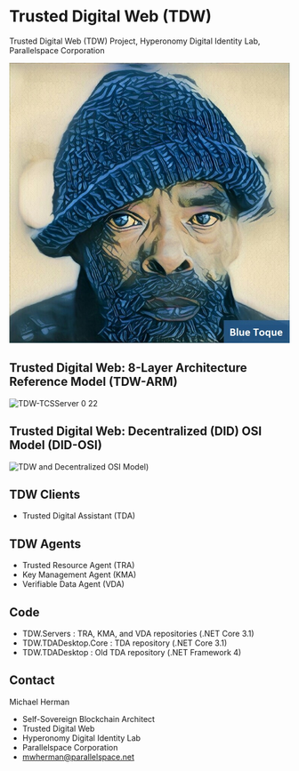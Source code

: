 # Trusted Digital Web (TDW)
Trusted Digital Web (TDW) Project, Hyperonomy Digital Identity Lab, Parallelspace Corporation

![Blue Toque](specifications/did-methods/images/bluetoquelogo2.jpg)

## Trusted Digital Web: 8-Layer Architecture Reference Model (TDW-ARM)

![TDW-TCSServer 0 22](https://user-images.githubusercontent.com/6101736/124794321-1d5a7080-df0c-11eb-9c54-929d1a9a8413.png)

## Trusted Digital Web: Decentralized (DID) OSI Model (DID-OSI)

![TDW and Decentralized OSI Model]([specifications/diagrams/TDW2022-DID%20Method%20Namespaces%200.9.png))

## TDW Clients
- Trusted Digital Assistant (TDA)
## TDW Agents
- Trusted Resource Agent (TRA)
- Key Management Agent (KMA)
- Verifiable Data Agent (VDA)
## Code
- TDW.Servers : TRA, KMA, and VDA repositories (.NET Core 3.1)
- TDW.TDADesktop.Core : TDA repository (.NET Core 3.1)
- TDW.TDADesktop : Old TDA repository (.NET Framework 4)
## Contact
Michael Herman
- Self-Sovereign Blockchain Architect
- Trusted Digital Web
- Hyperonomy Digital Identity Lab
- Parallelspace Corporation
- mwherman@parallelspace.net
